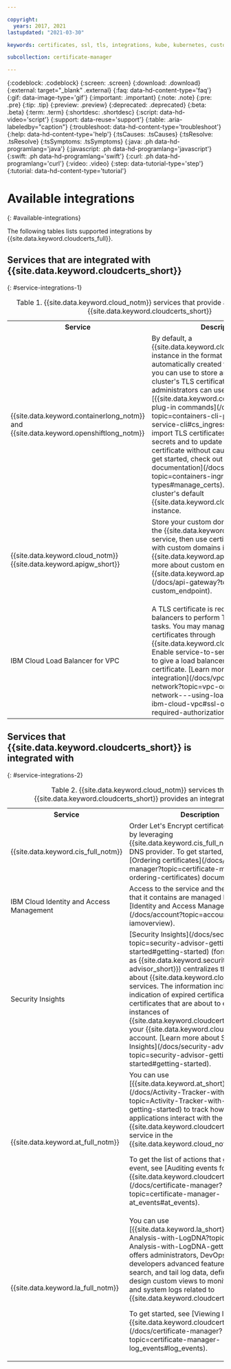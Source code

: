 ```yaml
---

copyright:
  years: 2017, 2021
lastupdated: "2021-03-30"

keywords: certificates, ssl, tls, integrations, kube, kubernetes, custom domain

subcollection: certificate-manager

---
```


{:codeblock: .codeblock}
{:screen: .screen}
{:download: .download}
{:external: target="_blank" .external}
{:faq: data-hd-content-type='faq'}
{:gif: data-image-type='gif'}
{:important: .important}
{:note: .note}
{:pre: .pre}
{:tip: .tip}
{:preview: .preview}
{:deprecated: .deprecated}
{:beta: .beta}
{:term: .term}
{:shortdesc: .shortdesc}
{:script: data-hd-video='script'}
{:support: data-reuse='support'}
{:table: .aria-labeledby="caption"}
{:troubleshoot: data-hd-content-type='troubleshoot'}
{:help: data-hd-content-type='help'}
{:tsCauses: .tsCauses}
{:tsResolve: .tsResolve}
{:tsSymptoms: .tsSymptoms}
{:java: .ph data-hd-programlang='java'}
{:javascript: .ph data-hd-programlang='javascript'}
{:swift: .ph data-hd-programlang='swift'}
{:curl: .ph data-hd-programlang='curl'}
{:video: .video}
{:step: data-tutorial-type='step'}
{:tutorial: data-hd-content-type='tutorial'}


# Available integrations
{: #available-integrations}

The following tables lists supported integrations by {{site.data.keyword.cloudcerts_full}}.

## Services that are integrated with {{site.data.keyword.cloudcerts_short}}
{: #service-integrations-1}

<table>
<caption>Table 1. {{site.data.keyword.cloud_notm}} services that provide an integration with {{site.data.keyword.cloudcerts_short}}</caption>
  <tr>
    <th> Service </th>
    <th> Description </th>
  </tr>
  <tr>
    <td>{{site.data.keyword.containerlong_notm}} and {{site.data.keyword.openshiftlong_notm}}</td>
    <td>By default, a {{site.data.keyword.cloudcerts_short}} instance in the format `kube-<cluster_ID>` is automatically created for each cluster that you can use to store and manage the cluster's TLS certificates. Cluster administrators can use the [{{site.data.keyword.containerlong_notm}} plug-in commands](/docs/containers?topic=containers-cli-plugin-kubernetes-service-cli#cs_ingress_secret_create) to import TLS certificates as Kubernetes secrets and to update secrets with a new certificate without causing downtime. To get started, check out the [Ingress TLS documentation](/docs/containers?topic=containers-ingress-types#manage_certs). Do not delete your cluster's default {{site.data.keyword.cloudcerts_short}} instance.</td>
  </tr>
  <tr>
    <td>{{site.data.keyword.cloud_notm}} {{site.data.keyword.apigw_short}}</td>
    <td>Store your custom domain certificates in the {{site.data.keyword.cloudcerts_short}} service, then use certificate CRNs to bind with custom domains in {{site.data.keyword.apigw_short}}. [Learn more about custom endpoints in {{site.data.keyword.apigw_short}}](/docs/api-gateway?topic=api-gateway-custom_endpoint).</p></td>
  </tr>
  <tr>
    <td>IBM Cloud Load Balancer for VPC</td>
    <td>A TLS certificate is required for load balancers to perform TLS offloading tasks. You may manage the TLS certificates through {{site.data.keyword.cloudcerts_short}}. Enable service-to-service authorization to give a load balancer access to your certificate. [Learn more about this integration](/docs/vpc-on-classic-network?topic=vpc-on-classic-network---using-load-balancers-in-ibm-cloud-vpc#ssl-offloading-and-required-authorizations)</td>
  </tr>
</table>

## Services that {{site.data.keyword.cloudcerts_short}} is integrated with
{: #service-integrations-2}

<table>
<caption>Table 2. {{site.data.keyword.cloud_notm}} services that {{site.data.keyword.cloudcerts_short}} provides an integration for.</caption>
  <tr>
    <th> Service </th>
    <th> Description </th>
  </tr>
  <tr>
    <td>{{site.data.keyword.cis_full_notm}}</td>
    <td>Order Let's Encrypt certificates with ease by leveraging {{site.data.keyword.cis_full_notm}} as your DNS provider. To get started, see the [Ordering certificates](/docs/certificate-manager?topic=certificate-manager-ordering-certificates) documentation.</td>
  </tr>
  <tr>
    <td>IBM Cloud Identity and Access Management</td>
    <td>Access to the service and the resources that it contains are managed by using [Identity and Access Management](/docs/account?topic=account-iamoverview).</td>
  </tr>
  <tr>
    <td>Security Insights</td>
    <td>[Security Insights](/docs/security-advisor?topic=security-advisor-getting-started#getting-started) (formerly known as {{site.data.keyword.security-advisor_short}}) centralizes the information about {{site.data.keyword.cloud_notm}} services. The information includes the indication of expired certificates and certificates that are about to expire in instances of {{site.data.keyword.cloudcerts_short}} in your {{site.data.keyword.cloud_notm}} account. [Learn more about Security Insights](/docs/security-advisor?topic=security-advisor-getting-started#getting-started).</td>
  </tr>
  <tr>
    <td>{{site.data.keyword.at_full_notm}}</td>
    <td>You can use [{{site.data.keyword.at_short}}](/docs/Activity-Tracker-with-LogDNA?topic=Activity-Tracker-with-LogDNA-getting-started) to track how users and applications interact with the {{site.data.keyword.cloudcerts_long_notm}} service in the {{site.data.keyword.cloud_notm}}.
    <p>To get the list of actions that generate an event, see [Auditing events for {{site.data.keyword.cloudcerts_short}}](/docs/certificate-manager?topic=certificate-manager-at_events#at_events).</p></td>
  </tr>
  <tr>
    <td>{{site.data.keyword.la_full_notm}}</td>
    <td>You can use [{{site.data.keyword.la_short}}](/docs/Log-Analysis-with-LogDNA?topic=Log-Analysis-with-LogDNA-getting-started) offers administrators, DevOps teams, and developers advanced features to filter, search, and tail log data, define alerts, and design custom views to monitor application and system logs related to {{site.data.keyword.cloudcerts_short}}.
    <p>To get started, see [Viewing logs for {{site.data.keyword.cloudcerts_short}}](/docs/certificate-manager?topic=certificate-manager-log_events#log_events).</p></td>
  </tr>
</table>
